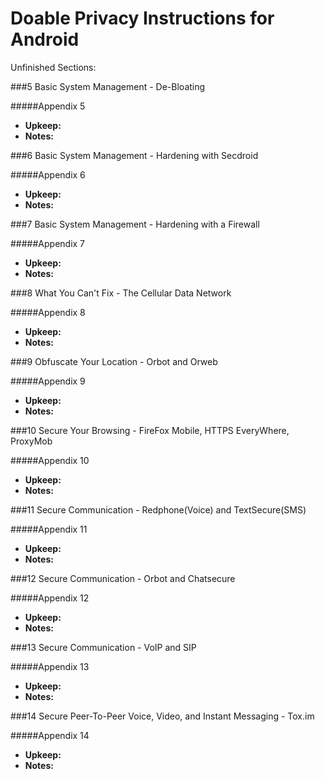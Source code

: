 

Doable Privacy Instructions for Android
=======================================
Unfinished Sections: 

###5 Basic System Management - De-Bloating

#####Appendix 5
  * **Upkeep:**
  * **Notes:**

###6 Basic System Management - Hardening with Secdroid

#####Appendix 6
  * **Upkeep:**
  * **Notes:**

###7 Basic System Management - Hardening with a Firewall

#####Appendix 7
  * **Upkeep:**
  * **Notes:**

###8 What You Can't Fix - The Cellular Data Network

#####Appendix 8
  * **Upkeep:**
  * **Notes:**

###9 Obfuscate Your Location - Orbot and Orweb

#####Appendix 9
  * **Upkeep:**
  * **Notes:**

###10 Secure Your Browsing - FireFox Mobile, HTTPS EveryWhere, ProxyMob

#####Appendix 10
  * **Upkeep:**
  * **Notes:**

###11 Secure Communication - Redphone(Voice) and TextSecure(SMS)

#####Appendix 11
  * **Upkeep:**
  * **Notes:**

###12 Secure Communication - Orbot and Chatsecure

#####Appendix 12
  * **Upkeep:**
  * **Notes:**

###13 Secure Communication - VoIP and SIP

#####Appendix 13
  * **Upkeep:**
  * **Notes:**

###14 Secure Peer-To-Peer Voice, Video, and Instant Messaging - Tox.im

#####Appendix 14
  * **Upkeep:**
  * **Notes:**